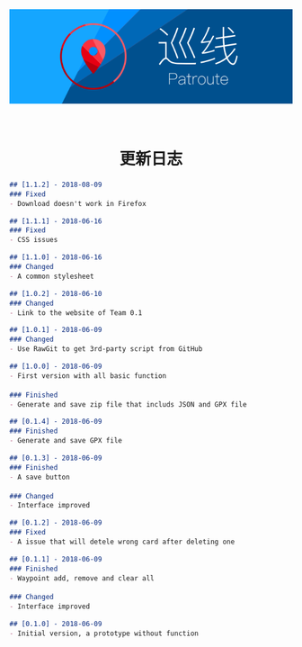 <div align=center><a href="../"><img src="../Resource/Banner.svg" alt="Banner"></a></div>

<h1 align=center><br/>更新日志</h1>

```markdown
## [1.1.2] - 2018-08-09
### Fixed
- Download doesn't work in Firefox
```

```markdown
## [1.1.1] - 2018-06-16
### Fixed
- CSS issues
```

```markdown
## [1.1.0] - 2018-06-16
### Changed
- A common stylesheet
```

```markdown
## [1.0.2] - 2018-06-10
### Changed
- Link to the website of Team 0.1
```

```markdown
## [1.0.1] - 2018-06-09
### Changed
- Use RawGit to get 3rd-party script from GitHub
```

```markdown
## [1.0.0] - 2018-06-09
- First version with all basic function

### Finished
- Generate and save zip file that includs JSON and GPX file
```

```markdown
## [0.1.4] - 2018-06-09
### Finished
- Generate and save GPX file
```

```markdown
## [0.1.3] - 2018-06-09
### Finished
- A save button

### Changed
- Interface improved
```

```markdown
## [0.1.2] - 2018-06-09
### Fixed
- A issue that will detele wrong card after deleting one
```

```markdown
## [0.1.1] - 2018-06-09
### Finished
- Waypoint add, remove and clear all

### Changed
- Interface improved
```

```markdown
## [0.1.0] - 2018-06-09
- Initial version, a prototype without function
```
